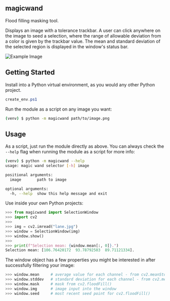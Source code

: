 ## magicwand

Flood filling masking tool.

Displays an image with a tolerance trackbar. A user can click anywhere on the image to seed a selection, where the range of allowable deviation from a color is given by the trackbar value. The mean and standard deviation of the selected region is displayed in the window's status bar.

![Example Image](readme-example.png)

## Getting Started

Install into a Python virtual environment, as you would any other Python project.

```powershell
create_env.ps1
```

Run the module as a script on any image you want:

```sh
(venv) $ python -m magicwand path/to/image.png
```

## Usage

As a script, just run the module directly as above. You can always check the `--help` flag when running the module as a script for more info:

```sh
(venv) $ python -m magicwand --help
usage: magic wand selector [-h] image

positional arguments:
  image       path to image

optional arguments:
  -h, --help  show this help message and exit
```

Use inside your own Python projects:

```python
>>> from magicwand import SelectionWindow
>>> import cv2
>>> 
>>> img = cv2.imread("lane.jpg")
>>> window = SelectionWindow(img)
>>> window.show()
>>> 
>>> print(f"Selection mean: {window.mean[:, 0]}.")
Selection mean: [106.76420172  93.78792503  89.71121334].
```

The window object has a few properties you might be interested in after successfully filtering your image:

```python
>>> window.mean     # average value for each channel - from cv2.meanStdDev(img, mask)
>>> window.stddev   # standard deviation for each channel - from cv2.meanStdDev(img, mask)
>>> window.mask     # mask from cv2.floodFill()
>>> window.img      # image input into the window
>>> window.seed     # most recent seed point for cv2.floodFill()
```
